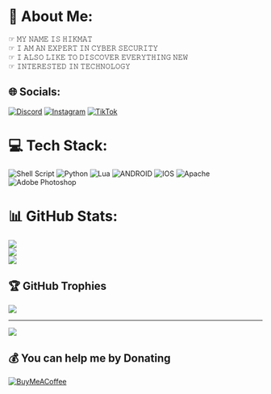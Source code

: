 # 💫 About Me:
☞  𝙼𝚈 𝙽𝙰𝙼𝙴 𝙸𝚂 𝙷𝙸𝙺𝙼𝙰𝚃<br>☞  𝙸 𝙰𝙼 𝙰𝙽 𝙴𝚇𝙿𝙴𝚁𝚃 𝙸𝙽 𝙲𝚈𝙱𝙴𝚁 𝚂𝙴𝙲𝚄𝚁𝙸𝚃𝚈<br>☞  𝙸 𝙰𝙻𝚂𝙾 𝙻𝙸𝙺𝙴 𝚃𝙾 𝙳𝙸𝚂𝙲𝙾𝚅𝙴𝚁 𝙴𝚅𝙴𝚁𝚈𝚃𝙷𝙸𝙽𝙶 𝙽𝙴𝚆<br>☞  𝙸𝙽𝚃𝙴𝚁𝙴𝚂𝚃𝙴𝙳 𝙸𝙽 𝚃𝙴𝙲𝙷𝙽𝙾𝙻𝙾𝙶𝚈


## 🌐 Socials:
[![Discord](https://img.shields.io/badge/Discord-%237289DA.svg?logo=discord&logoColor=white)](https://discord.gg/https://discord.gg/3dPtqtmK9f) [![Instagram](https://img.shields.io/badge/Instagram-%23E4405F.svg?logo=Instagram&logoColor=white)](https://instagram.com/cvrxj) [![TikTok](https://img.shields.io/badge/TikTok-%23000000.svg?logo=TikTok&logoColor=white)](https://tiktok.com/@hl.uz) 

# 💻 Tech Stack:
![Shell Script](https://img.shields.io/badge/shell_script-%23121011.svg?style=plastic&logo=gnu-bash&logoColor=white) ![Python](https://img.shields.io/badge/python-3670A0?style=plastic&logo=python&logoColor=ffdd54) ![Lua](https://img.shields.io/badge/lua-%232C2D72.svg?style=plastic&logo=lua&logoColor=white) ![ANDROID](https://img.shields.io/badge/android-%2320232a.svg?style=plastic&logo=android&logoColor=%a4c639) ![IOS](https://img.shields.io/badge/IOS-%2320232a.svg?style=plastic&logo=apple&logoColor=white) ![Apache](https://img.shields.io/badge/apache-%23D42029.svg?style=plastic&logo=apache&logoColor=white) ![Adobe Photoshop](https://img.shields.io/badge/adobephotoshop-%2331A8FF.svg?style=plastic&logo=adobephotoshop&logoColor=white)
# 📊 GitHub Stats:
![](https://github-readme-stats.vercel.app/api?username=ytirq&theme=radical&hide_border=false&include_all_commits=true&count_private=false)<br/>
![](https://github-readme-streak-stats.herokuapp.com/?user=ytirq&theme=radical&hide_border=false)<br/>
![](https://github-readme-stats.vercel.app/api/top-langs/?username=ytirq&theme=radical&hide_border=false&include_all_commits=true&count_private=false&layout=compact)

## 🏆 GitHub Trophies
![](https://github-profile-trophy.vercel.app/?username=ytirq&theme=matrix&no-frame=false&no-bg=true&margin-w=4)

---
[![](https://visitcount.itsvg.in/api?id=ytirq&icon=0&color=1)](https://visitcount.itsvg.in)

  ## 💰 You can help me by Donating
  [![BuyMeACoffee](https://img.shields.io/badge/Buy%20Me%20a%20Coffee-ffdd00?style=for-the-badge&logo=buy-me-a-coffee&logoColor=black)](https://buymeacoffee.com/https://www.buymeacoffee.com/hl.uz) 

  
<!-- Proudly created with GPRM ( https://gprm.itsvg.in ) -->